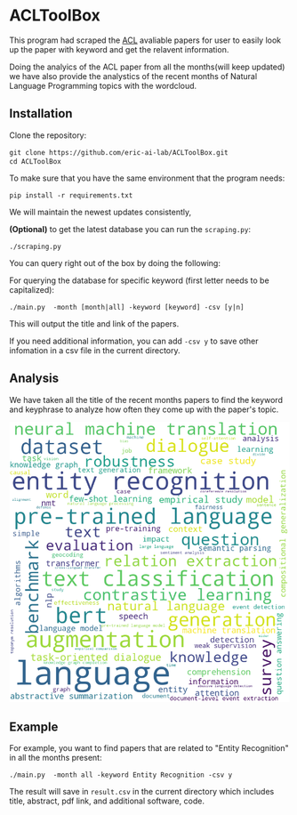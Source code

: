 # ACLToolBox

This program had scraped the [ACL][ACL] avaliable papers for user to easily look up the paper with keyword and get the relavent information. 

Doing the analyics of the ACL paper from all the months(will keep updated) we have also provide the analystics of the recent months of Natural Language Programming topics with the wordcloud.

## Installation 
Clone the repository: 

	git clone https://github.com/eric-ai-lab/ACLToolBox.git
	cd ACLToolBox

To make sure that you have the same environment that the program needs: 

	pip install -r requirements.txt

We will maintain the newest updates consistently,

**(Optional)** to get the latest database you can run the `scraping.py`:

	./scraping.py 

You can query right out of the box by doing the following:

For querying the database for specific keyword (first letter needs to be capitalized): 

	./main.py  -month [month|all] -keyword [keyword] -csv [y|n]

This will output the title and link of the papers. 

If you need additional information, you can add `-csv y` to save other infomation in a csv file in the current directory. 


## Analysis 
We have taken all the title of the recent months papers to find the keyword and keyphrase to analyze how often they come up with the paper's topic. 

![wordcloud](title.png)


## Example
For example, you want to find papers that are related to "Entity Recognition" in all the months present:

	./main.py  -month all -keyword Entity Recognition -csv y

The result will save in `result.csv` in the current directory which includes title, abstract, pdf link, and additional software, code. 


[ACL]: https://openreview.net/group?id=aclweb.org/ACL/ARR/2021&referrer=%5BHomepage%5D(%2F)
